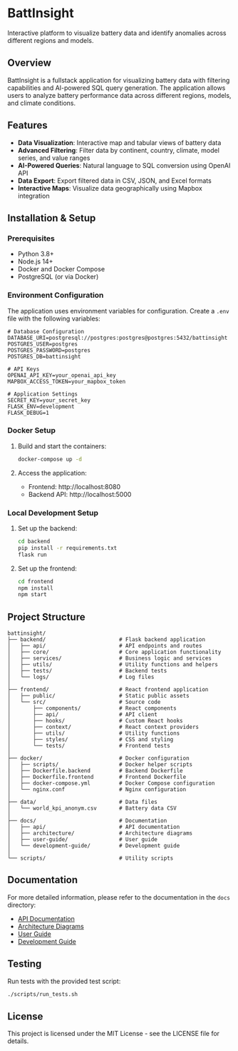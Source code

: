 # BattInsight

Interactive platform to visualize battery data and identify anomalies across different regions and models.

## Overview

BattInsight is a fullstack application for visualizing battery data with filtering capabilities and AI-powered SQL query generation. The application allows users to analyze battery performance data across different regions, models, and climate conditions.

## Features

- **Data Visualization**: Interactive map and tabular views of battery data
- **Advanced Filtering**: Filter data by continent, country, climate, model series, and value ranges
- **AI-Powered Queries**: Natural language to SQL conversion using OpenAI API
- **Data Export**: Export filtered data in CSV, JSON, and Excel formats
- **Interactive Maps**: Visualize data geographically using Mapbox integration

## Installation & Setup

### Prerequisites

- Python 3.8+
- Node.js 14+
- Docker and Docker Compose
- PostgreSQL (or via Docker)

### Environment Configuration

The application uses environment variables for configuration. Create a `.env` file with the following variables:

```
# Database Configuration
DATABASE_URI=postgresql://postgres:postgres@postgres:5432/battinsight
POSTGRES_USER=postgres
POSTGRES_PASSWORD=postgres
POSTGRES_DB=battinsight

# API Keys
OPENAI_API_KEY=your_openai_api_key
MAPBOX_ACCESS_TOKEN=your_mapbox_token

# Application Settings
SECRET_KEY=your_secret_key
FLASK_ENV=development
FLASK_DEBUG=1
```

### Docker Setup

1. Build and start the containers:
   ```bash
   docker-compose up -d
   ```

2. Access the application:
   - Frontend: http://localhost:8080
   - Backend API: http://localhost:5000

### Local Development Setup

1. Set up the backend:
   ```bash
   cd backend
   pip install -r requirements.txt
   flask run
   ```

2. Set up the frontend:
   ```bash
   cd frontend
   npm install
   npm start
   ```

## Project Structure

```
battinsight/
├── backend/                       # Flask backend application
│   ├── api/                       # API endpoints and routes
│   ├── core/                      # Core application functionality
│   ├── services/                  # Business logic and services
│   ├── utils/                     # Utility functions and helpers
│   ├── tests/                     # Backend tests
│   └── logs/                      # Log files
│
├── frontend/                      # React frontend application
│   ├── public/                    # Static public assets
│   └── src/                       # Source code
│       ├── components/            # React components
│       ├── api/                   # API client
│       ├── hooks/                 # Custom React hooks
│       ├── context/               # React context providers
│       ├── utils/                 # Utility functions
│       ├── styles/                # CSS and styling
│       └── tests/                 # Frontend tests
│
├── docker/                        # Docker configuration
│   ├── scripts/                   # Docker helper scripts
│   ├── Dockerfile.backend         # Backend Dockerfile
│   ├── Dockerfile.frontend        # Frontend Dockerfile
│   ├── docker-compose.yml         # Docker Compose configuration
│   └── nginx.conf                 # Nginx configuration
│
├── data/                          # Data files
│   └── world_kpi_anonym.csv       # Battery data CSV
│
├── docs/                          # Documentation
│   ├── api/                       # API documentation
│   ├── architecture/              # Architecture diagrams
│   ├── user-guide/                # User guide
│   └── development-guide/         # Development guide
│
└── scripts/                       # Utility scripts
```

## Documentation

For more detailed information, please refer to the documentation in the `docs` directory:

- [API Documentation](docs/api/README.md)
- [Architecture Diagrams](docs/architecture/README.md)
- [User Guide](docs/user-guide/README.md)
- [Development Guide](docs/development-guide/README.md)

## Testing

Run tests with the provided test script:

```bash
./scripts/run_tests.sh
```

## License

This project is licensed under the MIT License - see the LICENSE file for details.
